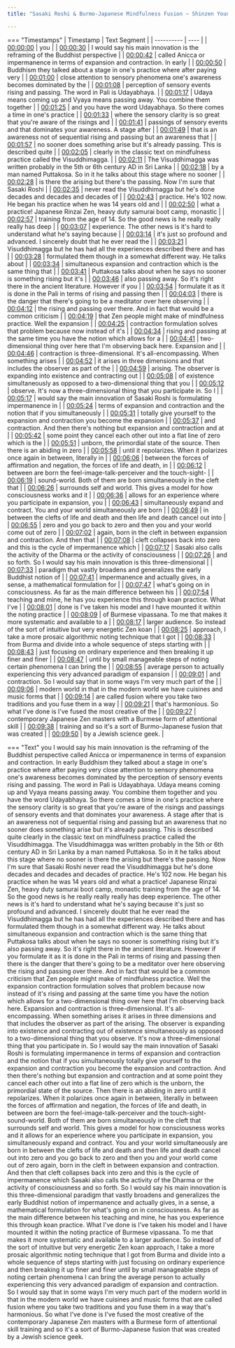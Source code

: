 ```yaml
---
title: "Sasaki Roshi & Burmo-Japanese Mindfulness Fusion ~ Shinzen Young"

---
```

=== "Timestamps"
    | Timestamp | Text Segment |
    | ---------- | ----  |
    | [00:00:00](https://www.youtube.com/watch?v=-pMyY6Abi4g&t=0) |  you |
    | [00:00:30](https://www.youtube.com/watch?v=-pMyY6Abi4g&t=30) |  I would say his main innovation is the reframing of the Buddhist perspective |
    | [00:00:42](https://www.youtube.com/watch?v=-pMyY6Abi4g&t=42) |  called Anicca or impermanence in terms of expansion and contraction. In early |
    | [00:00:50](https://www.youtube.com/watch?v=-pMyY6Abi4g&t=50) |  Buddhism they talked about a stage in one's practice where after paying very |
    | [00:01:00](https://www.youtube.com/watch?v=-pMyY6Abi4g&t=60) |  close attention to sensory phenomena one's awareness becomes dominated by the |
    | [00:01:08](https://www.youtube.com/watch?v=-pMyY6Abi4g&t=68) |  perception of sensory events rising and passing. The word in Pali is Udayabhaya. |
    | [00:01:17](https://www.youtube.com/watch?v=-pMyY6Abi4g&t=77) |  Udaya means coming up and Vyaya means passing away. You combine them together |
    | [00:01:25](https://www.youtube.com/watch?v=-pMyY6Abi4g&t=85) |  and you have the word Udayabhaya. So there comes a time in one's practice |
    | [00:01:33](https://www.youtube.com/watch?v=-pMyY6Abi4g&t=93) |  where the sensory clarity is so great that you're aware of the risings and |
    | [00:01:41](https://www.youtube.com/watch?v=-pMyY6Abi4g&t=101) |  passings of sensory events and that dominates your awareness. A stage after |
    | [00:01:49](https://www.youtube.com/watch?v=-pMyY6Abi4g&t=109) |  that is an awareness not of sequential rising and passing but an awareness that |
    | [00:01:57](https://www.youtube.com/watch?v=-pMyY6Abi4g&t=117) |  no sooner does something arise but it's already passing. This is described quite |
    | [00:02:05](https://www.youtube.com/watch?v=-pMyY6Abi4g&t=125) |  clearly in the classic text on mindfulness practice called the Visuddhimagga. |
    | [00:02:11](https://www.youtube.com/watch?v=-pMyY6Abi4g&t=131) |  The Visuddhimagga was written probably in the 5th or 6th century AD in Sri Lanka |
    | [00:02:18](https://www.youtube.com/watch?v=-pMyY6Abi4g&t=138) |  by a man named Puttakosa. So in it he talks about this stage where no sooner |
    | [00:02:28](https://www.youtube.com/watch?v=-pMyY6Abi4g&t=148) |  is there the arising but there's the passing. Now I'm sure that Sasaki Roshi |
    | [00:02:35](https://www.youtube.com/watch?v=-pMyY6Abi4g&t=155) |  never read the Visuddhimagga but he's done decades and decades and decades of |
    | [00:02:43](https://www.youtube.com/watch?v=-pMyY6Abi4g&t=163) |  practice. He's 102 now. He began his practice when he was 14 years old and |
    | [00:02:50](https://www.youtube.com/watch?v=-pMyY6Abi4g&t=170) |  what a practice! Japanese Rinzai Zen, heavy duty samurai boot camp, monastic |
    | [00:02:57](https://www.youtube.com/watch?v=-pMyY6Abi4g&t=177) |  training from the age of 14. So the good news is he really really really has deep |
    | [00:03:07](https://www.youtube.com/watch?v=-pMyY6Abi4g&t=187) |  experience. The other news is it's hard to understand what he's saying because |
    | [00:03:14](https://www.youtube.com/watch?v=-pMyY6Abi4g&t=194) |  it's just so profound and advanced. I sincerely doubt that he ever read the |
    | [00:03:21](https://www.youtube.com/watch?v=-pMyY6Abi4g&t=201) |  Visuddhimagga but he has had all the experiences described there and has |
    | [00:03:28](https://www.youtube.com/watch?v=-pMyY6Abi4g&t=208) |  formulated them though in a somewhat different way. He talks about |
    | [00:03:34](https://www.youtube.com/watch?v=-pMyY6Abi4g&t=214) |  simultaneous expansion and contraction which is the same thing that |
    | [00:03:41](https://www.youtube.com/watch?v=-pMyY6Abi4g&t=221) |  Puttakosa talks about when he says no sooner is something rising but it's |
    | [00:03:46](https://www.youtube.com/watch?v=-pMyY6Abi4g&t=226) |  also passing away. So it's right there in the ancient literature. However if you |
    | [00:03:54](https://www.youtube.com/watch?v=-pMyY6Abi4g&t=234) |  formulate it as it is done in the Pali in terms of rising and passing then |
    | [00:04:03](https://www.youtube.com/watch?v=-pMyY6Abi4g&t=243) |  there is the danger that there's going to be a meditator over here observing |
    | [00:04:12](https://www.youtube.com/watch?v=-pMyY6Abi4g&t=252) |  the rising and passing over there. And in fact that would be a common criticism |
    | [00:04:19](https://www.youtube.com/watch?v=-pMyY6Abi4g&t=259) |  that Zen people might make of mindfulness practice. Well the expansion |
    | [00:04:25](https://www.youtube.com/watch?v=-pMyY6Abi4g&t=265) |  contraction formulation solves that problem because now instead of it's |
    | [00:04:34](https://www.youtube.com/watch?v=-pMyY6Abi4g&t=274) |  rising and passing at the same time you have the notion which allows for a |
    | [00:04:41](https://www.youtube.com/watch?v=-pMyY6Abi4g&t=281) |  two-dimensional thing over here that I'm observing back here. Expansion and |
    | [00:04:46](https://www.youtube.com/watch?v=-pMyY6Abi4g&t=286) |  contraction is three-dimensional. It's all-encompassing. When something arises |
    | [00:04:52](https://www.youtube.com/watch?v=-pMyY6Abi4g&t=292) |  it arises in three dimensions and that includes the observer as part of the |
    | [00:04:59](https://www.youtube.com/watch?v=-pMyY6Abi4g&t=299) |  arising. The observer is expanding into existence and contracting out |
    | [00:05:08](https://www.youtube.com/watch?v=-pMyY6Abi4g&t=308) |  of existence simultaneously as opposed to a two-dimensional thing that you |
    | [00:05:12](https://www.youtube.com/watch?v=-pMyY6Abi4g&t=312) |  observe. It's now a three-dimensional thing that you participate in. So I |
    | [00:05:17](https://www.youtube.com/watch?v=-pMyY6Abi4g&t=317) |  would say the main innovation of Sasaki Roshi is formulating impermanence in |
    | [00:05:24](https://www.youtube.com/watch?v=-pMyY6Abi4g&t=324) |  terms of expansion and contraction and the notion that if you simultaneously |
    | [00:05:31](https://www.youtube.com/watch?v=-pMyY6Abi4g&t=331) |  totally give yourself to the expansion and contraction you become the expansion |
    | [00:05:37](https://www.youtube.com/watch?v=-pMyY6Abi4g&t=337) |  and contraction. And then there's nothing but expansion and contraction and at |
    | [00:05:42](https://www.youtube.com/watch?v=-pMyY6Abi4g&t=342) |  some point they cancel each other out into a flat line of zero which is the |
    | [00:05:51](https://www.youtube.com/watch?v=-pMyY6Abi4g&t=351) |  unborn, the primordial state of the source. Then there is an abiding in zero |
    | [00:05:58](https://www.youtube.com/watch?v=-pMyY6Abi4g&t=358) |  until it repolarizes. When it polarizes once again in between, literally in |
    | [00:06:06](https://www.youtube.com/watch?v=-pMyY6Abi4g&t=366) |  between the forces of affirmation and negation, the forces of life and death, in |
    | [00:06:12](https://www.youtube.com/watch?v=-pMyY6Abi4g&t=372) |  between are born the feel-image-talk-perceiver and the touch-sight- |
    | [00:06:19](https://www.youtube.com/watch?v=-pMyY6Abi4g&t=379) |  sound-world. Both of them are born simultaneously in the cleft that |
    | [00:06:26](https://www.youtube.com/watch?v=-pMyY6Abi4g&t=386) |  surrounds self and world. This gives a model for how consciousness works and it |
    | [00:06:36](https://www.youtube.com/watch?v=-pMyY6Abi4g&t=396) |  allows for an experience where you participate in expansion, you |
    | [00:06:43](https://www.youtube.com/watch?v=-pMyY6Abi4g&t=403) |  simultaneously expand and contract. You and your world simultaneously are born |
    | [00:06:49](https://www.youtube.com/watch?v=-pMyY6Abi4g&t=409) |  in between the clefts of life and death and then life and death cancel out into |
    | [00:06:55](https://www.youtube.com/watch?v=-pMyY6Abi4g&t=415) |  zero and you go back to zero and then you and your world come out of zero |
    | [00:07:02](https://www.youtube.com/watch?v=-pMyY6Abi4g&t=422) |  again, born in the cleft in between expansion and contraction. And then that |
    | [00:07:08](https://www.youtube.com/watch?v=-pMyY6Abi4g&t=428) |  cleft collapses back into zero and this is the cycle of impermanence which |
    | [00:07:17](https://www.youtube.com/watch?v=-pMyY6Abi4g&t=437) |  Sasaki also calls the activity of the Dharma or the activity of consciousness |
    | [00:07:26](https://www.youtube.com/watch?v=-pMyY6Abi4g&t=446) |  and so forth. So I would say his main innovation is this three-dimensional |
    | [00:07:33](https://www.youtube.com/watch?v=-pMyY6Abi4g&t=453) |  paradigm that vastly broadens and generalizes the early Buddhist notion of |
    | [00:07:41](https://www.youtube.com/watch?v=-pMyY6Abi4g&t=461) |  impermanence and actually gives, in a sense, a mathematical formulation for |
    | [00:07:47](https://www.youtube.com/watch?v=-pMyY6Abi4g&t=467) |  what's going on in consciousness. As far as the main difference between his |
    | [00:07:54](https://www.youtube.com/watch?v=-pMyY6Abi4g&t=474) |  teaching and mine, he has you experience this through koan practice. What I've |
    | [00:08:01](https://www.youtube.com/watch?v=-pMyY6Abi4g&t=481) |  done is I've taken his model and I have mounted it within the noting practice |
    | [00:08:09](https://www.youtube.com/watch?v=-pMyY6Abi4g&t=489) |  of Burmese vipassana. To me that makes it more systematic and available to a |
    | [00:08:17](https://www.youtube.com/watch?v=-pMyY6Abi4g&t=497) |  larger audience. So instead of the sort of intuitive but very energetic Zen koan |
    | [00:08:25](https://www.youtube.com/watch?v=-pMyY6Abi4g&t=505) |  approach, I take a more prosaic algorithmic noting technique that I got |
    | [00:08:33](https://www.youtube.com/watch?v=-pMyY6Abi4g&t=513) |  from Burma and divide into a whole sequence of steps starting with |
    | [00:08:43](https://www.youtube.com/watch?v=-pMyY6Abi4g&t=523) |  just focusing on ordinary experience and then breaking it up finer and finer |
    | [00:08:47](https://www.youtube.com/watch?v=-pMyY6Abi4g&t=527) |  until by small manageable steps of noting certain phenomena I can bring the |
    | [00:08:55](https://www.youtube.com/watch?v=-pMyY6Abi4g&t=535) |  average person to actually experiencing this very advanced paradigm of expansion |
    | [00:09:01](https://www.youtube.com/watch?v=-pMyY6Abi4g&t=541) |  and contraction. So I would say that in some ways I'm very much part of the |
    | [00:09:06](https://www.youtube.com/watch?v=-pMyY6Abi4g&t=546) |  modern world in that in the modern world we have cuisines and music forms that |
    | [00:09:14](https://www.youtube.com/watch?v=-pMyY6Abi4g&t=554) |  are called fusion where you take two traditions and you fuse them in a way |
    | [00:09:21](https://www.youtube.com/watch?v=-pMyY6Abi4g&t=561) |  that's harmonious. So what I've done is I've fused the most creative of the |
    | [00:09:27](https://www.youtube.com/watch?v=-pMyY6Abi4g&t=567) |  contemporary Japanese Zen masters with a Burmese form of attentional skill |
    | [00:09:38](https://www.youtube.com/watch?v=-pMyY6Abi4g&t=578) |  training and so it's a sort of Burmo-Japanese fusion that was created |
    | [00:09:50](https://www.youtube.com/watch?v=-pMyY6Abi4g&t=590) |  by a Jewish science geek. |

=== "Text"
     you I would say his main innovation is the reframing of the Buddhist perspective called Anicca or impermanence in terms of expansion and contraction. In early Buddhism they talked about a stage in one's practice where after paying very close attention to sensory phenomena one's awareness becomes dominated by the perception of sensory events rising and passing. The word in Pali is Udayabhaya. Udaya means coming up and Vyaya means passing away. You combine them together and you have the word Udayabhaya. So there comes a time in one's practice where the sensory clarity is so great that you're aware of the risings and passings of sensory events and that dominates your awareness. A stage after that is an awareness not of sequential rising and passing but an awareness that no sooner does something arise but it's already passing. This is described quite clearly in the classic text on mindfulness practice called the Visuddhimagga. The Visuddhimagga was written probably in the 5th or 6th century AD in Sri Lanka by a man named Puttakosa. So in it he talks about this stage where no sooner is there the arising but there's the passing. Now I'm sure that Sasaki Roshi never read the Visuddhimagga but he's done decades and decades and decades of practice. He's 102 now. He began his practice when he was 14 years old and what a practice! Japanese Rinzai Zen, heavy duty samurai boot camp, monastic training from the age of 14. So the good news is he really really really has deep experience. The other news is it's hard to understand what he's saying because it's just so profound and advanced. I sincerely doubt that he ever read the Visuddhimagga but he has had all the experiences described there and has formulated them though in a somewhat different way. He talks about simultaneous expansion and contraction which is the same thing that Puttakosa talks about when he says no sooner is something rising but it's also passing away. So it's right there in the ancient literature. However if you formulate it as it is done in the Pali in terms of rising and passing then there is the danger that there's going to be a meditator over here observing the rising and passing over there. And in fact that would be a common criticism that Zen people might make of mindfulness practice. Well the expansion contraction formulation solves that problem because now instead of it's rising and passing at the same time you have the notion which allows for a two-dimensional thing over here that I'm observing back here. Expansion and contraction is three-dimensional. It's all-encompassing. When something arises it arises in three dimensions and that includes the observer as part of the arising. The observer is expanding into existence and contracting out of existence simultaneously as opposed to a two-dimensional thing that you observe. It's now a three-dimensional thing that you participate in. So I would say the main innovation of Sasaki Roshi is formulating impermanence in terms of expansion and contraction and the notion that if you simultaneously totally give yourself to the expansion and contraction you become the expansion and contraction. And then there's nothing but expansion and contraction and at some point they cancel each other out into a flat line of zero which is the unborn, the primordial state of the source. Then there is an abiding in zero until it repolarizes. When it polarizes once again in between, literally in between the forces of affirmation and negation, the forces of life and death, in between are born the feel-image-talk-perceiver and the touch-sight- sound-world. Both of them are born simultaneously in the cleft that surrounds self and world. This gives a model for how consciousness works and it allows for an experience where you participate in expansion, you simultaneously expand and contract. You and your world simultaneously are born in between the clefts of life and death and then life and death cancel out into zero and you go back to zero and then you and your world come out of zero again, born in the cleft in between expansion and contraction. And then that cleft collapses back into zero and this is the cycle of impermanence which Sasaki also calls the activity of the Dharma or the activity of consciousness and so forth. So I would say his main innovation is this three-dimensional paradigm that vastly broadens and generalizes the early Buddhist notion of impermanence and actually gives, in a sense, a mathematical formulation for what's going on in consciousness. As far as the main difference between his teaching and mine, he has you experience this through koan practice. What I've done is I've taken his model and I have mounted it within the noting practice of Burmese vipassana. To me that makes it more systematic and available to a larger audience. So instead of the sort of intuitive but very energetic Zen koan approach, I take a more prosaic algorithmic noting technique that I got from Burma and divide into a whole sequence of steps starting with just focusing on ordinary experience and then breaking it up finer and finer until by small manageable steps of noting certain phenomena I can bring the average person to actually experiencing this very advanced paradigm of expansion and contraction. So I would say that in some ways I'm very much part of the modern world in that in the modern world we have cuisines and music forms that are called fusion where you take two traditions and you fuse them in a way that's harmonious. So what I've done is I've fused the most creative of the contemporary Japanese Zen masters with a Burmese form of attentional skill training and so it's a sort of Burmo-Japanese fusion that was created by a Jewish science geek.